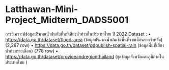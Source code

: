 # Latthawan-Mini-Project_Midterm_DADS5001
การวิเคราะห์ข้อมูลปริมาณน้ำฝนกับพื้นที่เสียงน้ำท่วมในประเทศไทย ปี 2022
Dataset : 
•	https://data.go.th/dataset/flood-area (ข้อมูลปริมาณน้ำฝนเชิงพื่นที่รายเดือนรายจังหวัด) (2,287 row)
•	https://data.go.th/dataset/gdpublish-spatial-rain (ข้อมูลพื่นที่เสี่ยงน้ำท่วมรายเดือน) (778 row)
•	https://data.go.th/dataset/proviceandregionthailand (ชุดข้อมูลจังหวัดและภูมิภาคในประเทศไทย ) 
